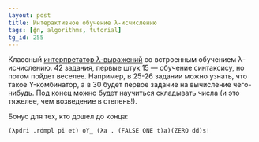 ```yaml
---
layout: post
title: Интерактивное обучение λ-исчислению
tags: [фп, algorithms, tutorial]
tg_id: 255
---
```

Классный [интерпретатор λ-выражений](https://lambdaexplorer.com/) со встроенным обучением λ-исчислению. 42 задания, первые штук 15 — обучение синтаксису, но потом пойдет веселее. Например, в 25-26 задании можно узнать, что такое Y-комбинатор, а в 30 будет первое задание на вычисление чего-нибудь. Под конец можно будет научиться складывать числа (и это тяжелее, чем возведение в степень!).

Бонус для тех, кто дошел до конца:
```
(λpdri .rdmpl pi et) oY_ (λa . (FALSE ONE t)a)(ZERO dd)s!
```

